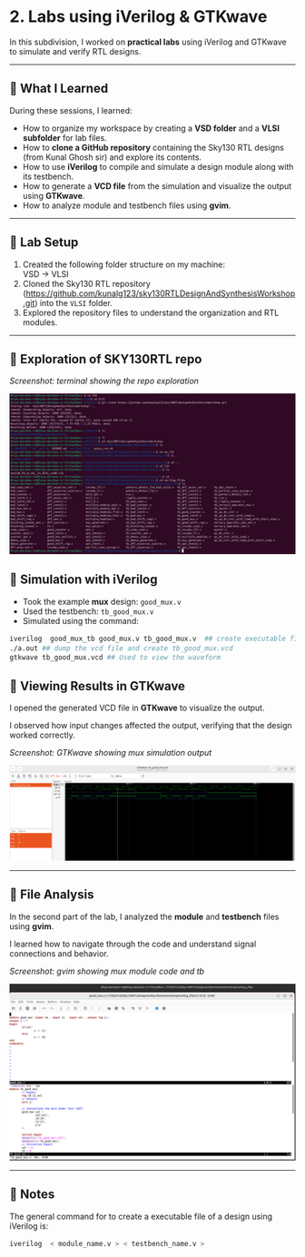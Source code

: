 # 2. Labs using iVerilog & GTKwave

In this subdivision, I worked on **practical labs** using iVerilog and GTKwave to simulate and verify RTL designs.  

---

## 🎯 What I Learned
During these sessions, I learned:  
- How to organize my workspace by creating a **VSD folder** and a **VLSI subfolder** for lab files.  
- How to **clone a GitHub repository** containing the Sky130 RTL designs (from Kunal Ghosh sir) and explore its contents.  
- How to use **iVerilog** to compile and simulate a design module along with its testbench.  
- How to generate a **VCD file** from the simulation and visualize the output using **GTKwave**.  
- How to analyze module and testbench files using **gvim**.

---

## 🔹 Lab Setup
1. Created the following folder structure on my machine:  
            VSD -> VLSI
2. Cloned the Sky130 RTL repository (https://github.com/kunalg123/sky130RTLDesignAndSynthesisWorkshop.git) into the `VLSI` folder.  
3. Explored the repository files to understand the organization and RTL modules.  

---

## 🔹 Exploration of SKY130RTL repo
*Screenshot: terminal showing the repo exploration*  

![Sky130RTL repo](.Screenshots/repo.jpg)



## 🔹 Simulation with iVerilog
- Took the example **mux** design: `good_mux.v`  
- Used the testbench: `tb_good_mux.v`  
- Simulated using the command:  
```bash
iverilog  good_mux_tb good_mux.v tb_good_mux.v  ## create executable file (a.out)
./a.out ## dump the vcd file and create tb_good_mux.vcd
gtkwave tb_good_mux.vcd ## Used to view the waveform
```
## 🔹 Viewing Results in GTKwave

I opened the generated VCD file in **GTKwave** to visualize the output.  

I observed how input changes affected the output, verifying that the design worked correctly.  

*Screenshot: GTKwave showing mux simulation output*  

![GTKwave Mux Output](.Screenshots/gtkwave_mux_output.jpg)

---

## 🔹 File Analysis

In the second part of the lab, I analyzed the **module** and **testbench** files using **gvim**.  

I learned how to navigate through the code and understand signal connections and behavior.  

*Screenshot: gvim showing mux module code and tb* 

![Gvim Mux Code](.Screenshots/gvim_mux_code.jpg)

---

## 📝 Notes

The general command for to create a executable file of a design using iVerilog is:  

```bash
iverilog  < module_name.v > < testbench_name.v >
```


